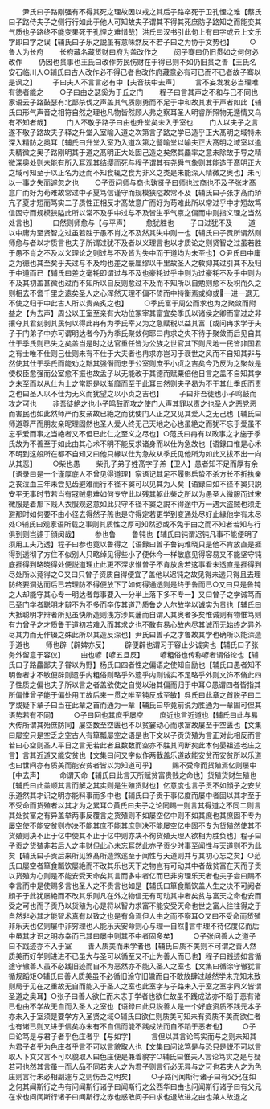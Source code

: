 <!-- { "loadSidebar": true } -->
　　尹氏曰子路刚强有不得其死之理故因以戒之其后子路卒死于卫孔悝之难【蔡氏曰子路侍夫子之侧行行如此于他人可知故夫子谓其不得其死庶防子路知之而能变其气质也子路终不能变果死于孔悝之难惜哉】洪氏曰汉书引此句上有曰字或云上文乐字即曰字之误【辅氏曰子乐之説虽有意味然反不若子曰之为协于文势也】
　　○鲁人为长府
　　长府藏名藏货财曰府为盖改作之
　　闵子骞曰仍旧贯如之何何必改作
　　仍因也贯事也王氏曰改作劳民伤财在于得已则不如仍旧贯之善【王氏名安石临川人○辅氏曰古人改作必不得已者也改作府藏意必有可已而不已者故子骞以是讽之】
　　子曰夫人不言言必有中【夫音扶中去声】
　　言不妄发发必当理唯有徳者能之
　　○子曰由之瑟奚为于丘之门
　　程子曰言其声之不和与己不同也家语云子路鼓瑟有北鄙杀伐之声盖其气质刚勇而不足于中和故其发于声者如此【辅氏曰形气声音之相符自然之理也凡物皆然顾人弗之察耳圣人明睿所照物无遁情又乌有不知者哉】
　　门人不敬子路子曰由也升堂矣未入于室也
　　门人以夫子之言遂不敬子路故夫子释之升堂入室喻入道之次第言子路之学已造乎正大髙明之域特未深入精防之奥耳【辅氏曰升堂入室乃入道次第之譬喻堂以喻夫正大髙明之域室以逾夫精微之奥子路刚明其于道之髙明正大处固己造之矣然其麤率之意未除故于导之精微深奥处则未能有所入耳观其结缨而死与程子谓其有尧舜气象则其能造于髙明正大之域可知至于以正名为迂而不知食辄之食为非义之类是未能深入精微之奥也】未可以一事之失而遽忽之也
　　○子贡问师与商也孰贤子曰师也过商也不及子张才髙意广而好为茍难故常过中子夏笃信谨守而规模狭隘故常不及【辅氏曰子张才髙而矫亢子夏才短而笃实二子质性正相反才髙故意广而好为苟难此所以常过乎中才短故笃信固守而规模狭隘此所以常不及乎中过与不及皆生乎气禀之偏而中则指义理之当然处言也】
　　曰然则师愈与【与平声】
　　愈犹胜也
　　子曰过犹不及
　　道以中庸为至贤智之过虽若胜于愚不肖之不及然其失中则一也【辅氏曰子贡所谓然则师愈与者以才质言也夫子所谓过犹不及者以义理言也以才质论之则贤智之过虽若胜于愚不肖之不及以义理论之则过与不及皆为失中而于道均为未至也】○尹氏曰中庸之为徳也其至矣乎夫过与不及均也差之豪厘缪以千里故圣人之敎抑其过引其不及归于中道而已【辅氏曰差之毫牦即谓过与不及也豪牦过乎中则为过豪牦不及乎中则为不及其初盖甚微也过而不知所以自反则愈过不及而不知所以自勉则愈不及积而久之则相去不啻千里之逺矣圣人之心浑然天理不偏不倚而中持衡焉或抑或一进一退无不使之归于中此古人所以贵亲炙之也】
　　○季氏富于周公而求也为之聚敛而附益之【为去声】周公以王室至亲有大功位冢宰其富宜矣季氏以诸侯之卿而富过之非攘夺其君刻剥其民何以得此冉有为季氏宰又为之急赋税以益其富【或问冉求学于夫子于门弟子中亦可谓明达者今乃为季氏聚敛何耶曰冉求之失不待于聚敛而后见自其仕于季氏则已失之矣盖当是时之达官重任皆为公族之世官其下则尺地一民皆非国君之有士唯不仕则己仕则未有不仕于大夫者也冉求亦岂习于衰世之风而不自知其非与然使其仕于季氏而能劝之黜其强僭而忠于公室则庶乎小贞之吉矣今乃反为之聚敛是使权臣愈强而公室愈不振也故孟子以无能改于其德而赋粟倍他日言之盖不自知其学之未至而以从仕为士之常职是以渐靡而至于此耳曰然则夫子曷为不于其仕季氏而责之也曰圣人以不仕为无义而犹望之以小贞之吉也】
　　子曰非吾徒也小子鸣鼓而攻之可也
　　非吾徒絶之也小子鸣鼓而攻之使门人声其罪以责之也圣人之恶党恶而害民也如此然师严而友亲故已絶之而犹使门人正之又见其爱人之无己也【辅氏曰师道尊严而朋友亲昵理固然也圣人爱人终无己天地之心也虽絶之而犹不忘乎爱虽不忘乎爱而事之当絶者又不但已此仁之至义之尽也】○范氏曰冉有以政事之才施于季氏故为不善至于如此由其心术不明不能反求诸身而以仕为急故也【语録曰惟是心术不明到这般所在都不自知又曰他只縁以仕为急故从季氏见他所为如此又拔不出一向从其恶】
　　○柴也愚
　　柴孔子弟子姓髙字子羔【卫人】愚者知不足而厚有余【语录曰是一个谨厚底人不曾见得道理】家语记其足不履影启蛰不杀方长不折执亲之丧泣血三年未尝见齿避难而行不径不窦可以见其为人矣【语録曰如不径不窦只説安平无事时节若当有冦贼患难如何专守此以残其躯此柴之所以为愚圣人微服而过宋微服是着那下贱人衣服观这意如此只守不径不窦之説不得途中万一遇大盗贼也须走避那时如何要不由小径去得然子羔也是守得定若更学到变通处尽好止縁他学有未尽处○辅氏曰观家语所载之事则其质性之厚可知然恐或不免于由之而不知者若知与行俱到则岂遽于顔闵哉】
　　参也鲁
　　鲁钝也【辅氏曰钝谓迟钝凡事不能便明了须用工夫乃透】程子曰参也竟以鲁得之【语録曰曽子鲁钝难晓只是他不肯放直是捱得到透彻了方住不似别人只略绰见得些小了便休今一样敏底见得容易又不能坚守钝底捱得到略晓得处便説道理止此更不深求惟曽子不肯放舍若这事看未透直是捱得到尽处所以竟得之○又曰只曾子资质自得便宜了盖他以迟钝之故见得未透只得且去理防终要洞达而后已若理防不得便放下了如何得通透则是终于鲁而已○又曰只是鲁钝之人却能守其心专一明达者毎事要入一分半上落下多不专一】又曰曾子之学诚笃而已圣门学者聪明才辩不为不多而卒传其道乃质鲁之人尔故学以诚实为贵也【辅氏曰大抵聪明才辩者所见虽快所造则浅方涉其藩而自谓入其奥者多矣惟诚则有物惟笃则有力曾子之才质鲁于道初若难入而其求之也不敢有易心故内尽其诚而无始终之异外尽其力而无作辍之殊此所以其造反深也】尹氏曰曽子之才鲁故其学也确所以能深造乎道也
　　师也辟【辟婢亦反】
　　辟便辟也谓习于容止少诚实也【辅氏曰子张务外留意于容仪】
　　由也喭【喭五旦反】
　　喭粗俗也传称喭者谓俗论也【辅氏曰子路麤鄙夫子甞以为野】杨氏曰四者性之偏语之使知自励也【辅氏曰愚者知不明鲁者才不敏便辟则遗乎内粗俗则略乎外遗乎内则诚实不足略乎外则文饰不脩此四子性质之偏也夫子所以言之者盖欲使之自觉以治其偏而归于中耳○愚谓四者皆指其所偏惟曾子能于偏处用工故后来一贯之唯至钝反成至敏】呉氏曰此章之首脱子曰二字或疑下章子曰当在此章之首而通为一章【辅氏曰毕竟前说为胜通为一章固可但其语势若有不同】
　　○子曰回也其庶乎屡空
　　庶近也言近道也【辅氏曰此与易大传所谓其殆庶防同】屡空数至空匮也不以贫窭动心而求富故屡至于空匮也【文集曰屡空只是空乏之空古人有箪瓢屡空之语是也下文以子贡货殖为言正对此相反而言若曰心空则圣人平日之言无若此者且数数而空亦不胜其间断矣此本何晏祖述老庄之言】言其近道又能安贫也【文集曰问又字似作两截盖乐道故能安贫而安贫所以乐道也曰世间亦有质美而能安贫者皆以为知道可乎】
　　赐不受命而货殖焉亿则屡中【中去声】
　　命谓天命【辅氏曰此言天所赋贫富贵贱之命也】货殖货财生殖也【辅氏曰此盖顺其言而解之其实则是生殖货财也】亿意度也言子贡不如顔子之安贫乐道然其才识之明亦能料事而多中也【辅氏曰子贡于事亿度而屡中者固以其才至于不受命而货殖者以其才为之累耳○黄氏曰夫子之论囘赐一则言其得道之不同二则言其处贫富之有异盖举两事反覆言之货殖则不如屡空亿中则不如其庶也其庶固不专为屡空使不能安贫则亦决不能其庶不能其庶则决不能屡空亿中固不专为货殖然使其不货殖则决不止于亿中使其不止于亿中则亦决不徇货殖天理人欲相为胜负也】程子曰子贡之货殖非若后人之丰财但此心未忘耳然此亦子贡少时事至闻性与天道则不为此矣【辅氏曰子贡后来所见煞髙所造煞逺至于闻性与天道则并与其初心忘之矣】○范氏曰屡空者箪食瓢饮屡絶而不改其乐也天下之物岂有可动其中者哉贫富在天而子贡以货殖为心则是不能安受天命矣其言而多中者亿而已非穷理乐天者也夫子尝曰赐不幸言而中是使赐多言也圣人之不贵言也如是【辅氏曰箪食瓢饮盖人生之决不可阙者顔子于此犹屡絶而不改其乐则凡在外之物信无有可动其中者矣贫与富天之命也安而受之可也而子贡乃以货殖为心是将以智力求富不能安受天命也世之富人往往得之于自然非必其才能智术真有以致之也是有命焉但人由之而不察耳○又曰不受命而货殖非乐天也亿则屡中非穷理也人能乐天安命则心与理一自然言中理不待亿度亿而后中虽其才识之明亦幸而已其曰屡中则其不中者固多矣】
　　○子张问善人之道子曰不践迹亦不入于室
　　善人质美而未学者也【辅氏曰质不美则不可谓之善人然质美而好学则进进不已虽大与圣可以循至又不止为善人而已也】程子曰践迹如言循途守辙善人虽不必践旧迹而自不为恶然亦不能入圣人之室也【文集曰循涂守辙犹言循规蹈矩○辅氏曰善人质美虽不必循旧涂守旧辙而自不敢放肆过越然学未充知未致则局于见在之重故无自而能入于圣人之室也此室字与子路未入于室之室字同义皆谓圣道之奥耳】○张子曰善人欲仁而未志于学者也欲仁故虽不践成法亦不蹈于恶有诸已也由不学故无自而入圣人之室也【语録曰此只説善人是一个好底资质不践元本子亦未入于室须是要学方入圣贤之域○辅氏曰欲仁则质美可知未有资质不美而欲仁者也有诸已则又进于信矣亦未有不自信而能不践成法而自不蹈于恶者也】
　　○子曰论笃是与君子者乎色庄者乎【与如字】
　　言但以其言论笃实而与之则未知其为君子者乎为色庄者乎言不可以言貌取人也【文集曰问论笃是与恐只是説不可以言取人下文又言不可以貌取人曰色庄便是兼着貌字○辅氏曰惟夫人言论笃实之是与疑若可也然其言虽一而人品不同若夫人之为君子则言行必无异与之可也若夫人之为色庄则言行未必相副遽与之则伤吾之明矣】
　　○子路问闻斯行诸子曰有父兄在如之何其闻斯行之冉有问闻斯行诸子曰闻斯行之公西华曰由也问闻斯行诸子曰有父兄在求也问闻斯行诸子曰闻斯行之赤也惑敢问子曰求也退故进之由也兼人故退之
